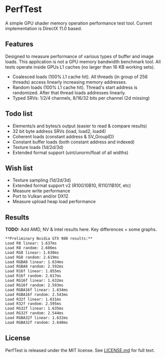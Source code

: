 # PerfTest

A simple GPU shader memory operation performance test tool. Current implementation is DirectX 11.0 based.

## Features

Designed to measure performance of various types of buffer and image loads. This application is not a GPU memory bandwidth benchmark tool. All tests operate inside GPUs L1 caches (no larger than 16 KB working sets). 

- Coalesced loads (100% L1 cache hit). All threads (in group of 256 threads) access linearly increasing memory addresses.
- Random loads (100% L1 cache hit). Thread's start address is randomized. After that thread loads addresses linearly.
- Typed SRVs: 1/2/4 channels, 8/16/32 bits per channel (2d missing)

## Todo list

- Elements/s and bytes/s output (easier to read & compare results)
- 32 bit byte address SRVs (load, load2, load4)
- Coherent loads (constant address & SV_GroupID)
- Constant buffer loads (both constant address and indexed)
- Texture loads (1d/2d/3d)
- Extended format support (uint/unorm/float of all widths)

## Wish list

- Texture sampling (1d/2d/3d)
- Extended format support v2 (R10G10B10, R11G11B10f, etc)
- Measure write performance
- Port to Vulkan and/or DX12
- Measure upload heap load performance

## Results

**TODO:** Add AMD, NV & Intel results here. Key differences + some graphs.

```markdown
**Preliminary Nvidia GTX 980 results:**
Load R8 linear: 1.637ms
Load R8 random: 2.606ms
Load RG8 linear: 1.630ms
Load RG8 random: 2.619ms
Load RGBA8 linear: 1.634ms
Load RGBA8 random: 2.592ms
Load R16f linear: 1.855ms
Load R16f random: 2.617ms
Load RG16f linear: 1.632ms
Load RG16f random: 2.593ms
Load RGBA16f linear: 1.634ms
Load RGBA16f random: 2.543ms
Load R32f linear: 1.631ms
Load R32f random: 2.595ms
Load RG32f linear: 1.635ms
Load RG32f random: 2.544ms
Load RGBA32f linear: 1.632ms
Load RGBA32f random: 2.640ms
```

## License

PerfTest is released under the MIT license. See [LICENSE.md](LICENSE.md) for full text.
